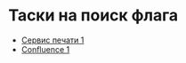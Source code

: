 # Таски на поиск флага

- [Сервис печати 1](tasks/printing-service-1/WRITEUP.md)
- [Confluence 1](tasks/confluence-1/WRITEUP.md)